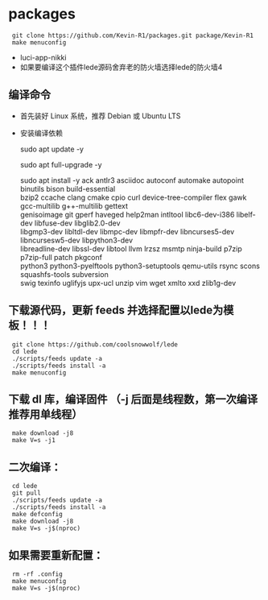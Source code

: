 # packages

     git clone https://github.com/Kevin-R1/packages.git package/Kevin-R1
     make menuconfig

- luci-app-nikki
- 如果要编译这个插件lede源码舍弃老的防火墙选择lede的防火墙4
     
## 编译命令
- 首先装好 Linux 系统，推荐 Debian 或 Ubuntu LTS

- 安装编译依赖

     sudo apt update -y
  
     sudo apt full-upgrade -y
  
     sudo apt install -y ack antlr3 asciidoc autoconf automake autopoint binutils bison build-essential \
     bzip2 ccache clang cmake cpio curl device-tree-compiler flex gawk gcc-multilib g++-multilib gettext \
     genisoimage git gperf haveged help2man intltool libc6-dev-i386 libelf-dev libfuse-dev libglib2.0-dev \
     libgmp3-dev libltdl-dev libmpc-dev libmpfr-dev libncurses5-dev libncursesw5-dev libpython3-dev \
     libreadline-dev libssl-dev libtool llvm lrzsz msmtp ninja-build p7zip p7zip-full patch pkgconf \
     python3 python3-pyelftools python3-setuptools qemu-utils rsync scons squashfs-tools subversion \
     swig texinfo uglifyjs upx-ucl unzip vim wget xmlto xxd zlib1g-dev
  
## 下载源代码，更新 feeds 并选择配置以lede为模板！！！

     git clone https://github.com/coolsnowwolf/lede
     cd lede
     ./scripts/feeds update -a
     ./scripts/feeds install -a
     make menuconfig

## 下载 dl 库，编译固件 （-j 后面是线程数，第一次编译推荐用单线程）

     make download -j8
     make V=s -j1

## 二次编译：

     cd lede
     git pull
     ./scripts/feeds update -a
     ./scripts/feeds install -a
     make defconfig
     make download -j8
     make V=s -j$(nproc)
## 如果需要重新配置：

     rm -rf .config
     make menuconfig
     make V=s -j$(nproc)
